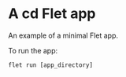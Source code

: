 # A cd Flet app

An example of a minimal Flet app.

To run the app:

```
flet run [app_directory]
```